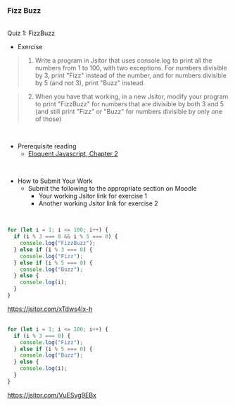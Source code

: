 ### Fizz Buzz  
<br>
Quiz 1: FizzBuzz

- Exercise
>1. Write a program in Jsitor that uses console.log to print all the numbers from 1 to 100, with two exceptions. For numbers divisible by 3, print "Fizz" instead of the number, and for numbers divisible by 5 (and not 3), print "Buzz" instead.  

>2. When you have that working, in a new Jsitor, modify your program to print "FizzBuzz" for numbers that are divisible by both 3 and 5 (and still print "Fizz" or "Buzz" for numbers divisible by only one of those)  
<br>

- Prerequisite reading  
  - [Eloquent Javascript, Chapter 2](https://raw.githubusercontent.com/msimbo/student-hub-old/main/resources/Eloquent%20Javascript%20A%20Modern_Introduction%20to%20Programming.pdf)  
<br>

- How to Submit Your Work  
  - Submit the following to the appropriate section on Moodle  
    - Your working Jsitor link for exercise 1  
    - Another working Jsitor link for exercise 2  
<br>

```js
for (let i = 1; i <= 100; i++) {
  if (i % 3 === 0 && i % 5 === 0) {
    console.log("FizzBuzz");
  } else if (i % 3 === 0) {
    console.log("Fizz");
  } else if (i % 5 === 0) {
    console.log("Buzz");
  } else {
    console.log(i);
  }
}
```
https://jsitor.com/xTdws4lx-h  
<br>
```js
for (let i = 1; i <= 100; i++) {
  if (i % 3 === 0) {
    console.log("Fizz");
  } else if (i % 5 === 0) {
    console.log("Buzz");
  } else {
    console.log(i);
  }
}
```
https://jsitor.com/VuESvg9EBx
